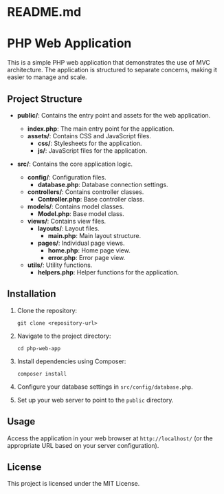 # README.md

# PHP Web Application

This is a simple PHP web application that demonstrates the use of MVC architecture. The application is structured to separate concerns, making it easier to manage and scale.

## Project Structure

- **public/**: Contains the entry point and assets for the web application.
  - **index.php**: The main entry point for the application.
  - **assets/**: Contains CSS and JavaScript files.
    - **css/**: Stylesheets for the application.
    - **js/**: JavaScript files for the application.
  
- **src/**: Contains the core application logic.
  - **config/**: Configuration files.
    - **database.php**: Database connection settings.
  - **controllers/**: Contains controller classes.
    - **Controller.php**: Base controller class.
  - **models/**: Contains model classes.
    - **Model.php**: Base model class.
  - **views/**: Contains view files.
    - **layouts/**: Layout files.
      - **main.php**: Main layout structure.
    - **pages/**: Individual page views.
      - **home.php**: Home page view.
      - **error.php**: Error page view.
  - **utils/**: Utility functions.
    - **helpers.php**: Helper functions for the application.

## Installation

1. Clone the repository:
   ```
   git clone <repository-url>
   ```

2. Navigate to the project directory:
   ```
   cd php-web-app
   ```

3. Install dependencies using Composer:
   ```
   composer install
   ```

4. Configure your database settings in `src/config/database.php`.

5. Set up your web server to point to the `public` directory.

## Usage

Access the application in your web browser at `http://localhost/` (or the appropriate URL based on your server configuration).

## License

This project is licensed under the MIT License.